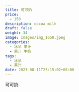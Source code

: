 ```yaml
---
title: 可可奶
price:
  - 150
description: cocoa milk
draft: false
weight: 34
image: images/img_1650.jpeg
categories:
  - 冰品 果汁
  - 果汁 牛奶
tags:
  - 冰品
  - 果汁
date: 2023-08-11T23:15:02+08:00
---
```


 可可奶
